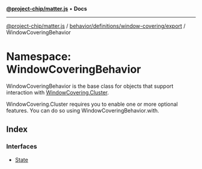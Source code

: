 [**@project-chip/matter.js**](../../../../../../README.md) • **Docs**

***

[@project-chip/matter.js](../../../../../../modules.md) / [behavior/definitions/window-covering/export](../../README.md) / WindowCoveringBehavior

# Namespace: WindowCoveringBehavior

WindowCoveringBehavior is the base class for objects that support interaction with [WindowCovering.Cluster](../../../../../../cluster/export/namespaces/WindowCovering/README.md#cluster).

WindowCovering.Cluster requires you to enable one or more optional features. You can do so using WindowCoveringBehavior.with.

## Index

### Interfaces

- [State](interfaces/State.md)
